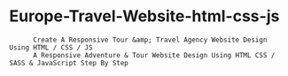 # Europe-Travel-Website-html-css-js
          Create A Responsive Tour &amp; Travel Agency Website Design Using HTML / CSS / JS
          A Responsive Adventure & Tour Website Design Using HTML CSS / SASS & JavaScript Step By Step
